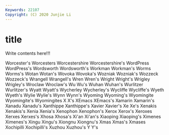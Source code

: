 ```yaml
---
Keywords: 22107
Copyright: (C) 2020 Junjie Li
---
```


# title

Write contents here!!!

Worcester's 
Worcesters 
Worcestershire 
Worcestershire's 
WordPress 
WordPress's
Wordsworth 
Wordsworth's 
Workman 
Workman's 
Worms 
Worms's 
Wotan 
Wotan's 
Wovoka 
Wovoka's
Wozniak 
Wozniak's 
Wozzeck 
Wozzeck's 
Wrangell 
Wrangell's 
Wren 
Wren's 
Wright 
Wright's
Wrigley 
Wrigley's 
Wroclaw 
Wroclaw's 
Wu 
Wu's 
Wuhan 
Wuhan's 
Wurlitzer 
Wurlitzer's
Wyatt 
Wyatt's 
Wycherley 
Wycherley's 
Wycliffe 
Wycliffe's 
Wyeth 
Wyeth's 
Wylie 
Wylie's
Wynn 
Wynn's 
Wyoming 
Wyoming's 
Wyomingite 
Wyomingite's 
Wyomingites 
X 
X's 
XEmacs
XEmacs's 
Xamarin 
Xamarin's 
Xanadu 
Xanadu's 
Xanthippe 
Xanthippe's 
Xavier 
Xavier's 
Xe
Xe's 
Xenakis 
Xenakis's 
Xenia 
Xenia's 
Xenophon 
Xenophon's 
Xerox 
Xerox's 
Xeroxes
Xerxes 
Xerxes's 
Xhosa 
Xhosa's 
Xi'an 
Xi'an's 
Xiaoping 
Xiaoping's 
Ximenes 
Ximenes's
Xingu 
Xingu's 
Xiongnu 
Xiongnu's 
Xmas 
Xmas's 
Xmases 
Xochipilli 
Xochipilli's 
Xuzhou
Xuzhou's 
Y 
Y's 
